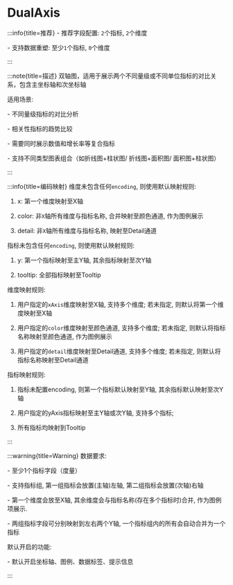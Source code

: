 # DualAxis

:::info{title=推荐}
\- 推荐字段配置: `2`个指标, `2`个维度

\- 支持数据重塑: 至少`1`个指标, `0`个维度

:::

:::note{title=描述}
双轴图，适用于展示两个不同量级或不同单位指标的对比关系，包含主坐标轴和次坐标轴

适用场景:

\- 不同量级指标的对比分析

\- 相关性指标的趋势比较

\- 需要同时展示数值和增长率等复合指标

\- 支持不同类型图表组合（如折线图+柱状图/ 折线图+面积图/ 面积图+柱状图）

:::

:::info{title=编码映射}
维度未包含任何`encoding`, 则使用默认映射规则:

1. x: 第一个维度映射至X轴

2. color: 非`X`轴所有维度与指标名称, 合并映射至颜色通道, 作为图例展示

3. detail: 非`X`轴所有维度与指标名称, 映射至Detail通道

指标未包含任何`encoding`, 则使用默认映射规则:

1. y: 第一个指标映射至主Y轴, 其余指标映射至次Y轴

2. tooltip: 全部指标映射至Tooltip



维度映射规则:

1. 用户指定的`xAxis`维度映射至X轴, 支持多个维度; 若未指定, 则默认将第一个维度映射至X轴

2. 用户指定的`color`维度映射至颜色通道, 支持多个维度; 若未指定, 则默认将指标名称映射至颜色通道, 作为图例展示

3. 用户指定的`detail`维度映射至Detail通道, 支持多个维度; 若未指定, 则默认将指标名称映射至Detail通道

指标映射规则:

1. 指标未配置encoding, 则第一个指标默认映射至Y轴, 其余指标默认映射至次Y轴

2. 用户指定的yAxis指标映射至主Y轴或次Y轴, 支持多个指标;

3. 所有指标均映射到Tooltip

:::

:::warning{title=Warning}
数据要求:

\- 至少1个指标字段（度量）

\- 支持指标组, 第一组指标会放置(主轴)左轴, 第二组指标会放置(次轴)右轴

\- 第一个维度会放至X轴, 其余维度会与指标名称(存在多个指标时)合并, 作为图例项展示.

\- 两组指标字段可分别映射到左右两个Y轴, 一个指标组内的所有会自动合并为一个指标

默认开启的功能:

\- 默认开启坐标轴、图例、数据标签、提示信息

:::

